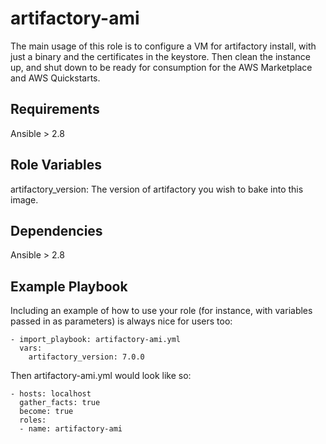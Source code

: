 artifactory-ami
=========

The main usage of this role is to configure a VM for artifactory install, with just a binary and the certificates in the keystore. Then clean the instance up, and shut down to be ready for consumption for the AWS Marketplace and AWS Quickstarts.

Requirements
------------

Ansible > 2.8

Role Variables
--------------

artifactory_version: The version of artifactory you wish to bake into this image.

Dependencies
------------

Ansible > 2.8

Example Playbook
----------------

Including an example of how to use your role (for instance, with variables passed in as parameters) is always nice for users too:

    - import_playbook: artifactory-ami.yml
      vars:
        artifactory_version: 7.0.0

Then artifactory-ami.yml would look like so:

    - hosts: localhost
      gather_facts: true
      become: true
      roles:
      - name: artifactory-ami
